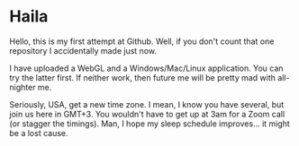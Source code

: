 # Haila

Hello, this is my first attempt at Github. Well, if you don't count that one repository I accidentally made just now.

I have uploaded a WebGL and a Windows/Mac/Linux application. You can try the latter first. If neither work, then future me will be pretty mad with all-nighter me.

Seriously, USA, get a new time zone. I mean, I know you have several, but join us here in GMT+3. You wouldn't have to get up at 3am for a Zoom call (or stagger the timings). Man, I hope my sleep schedule improves... it might be a lost cause.
